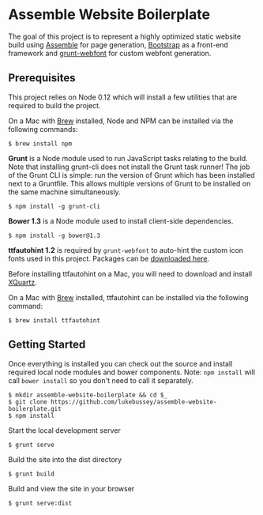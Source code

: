 # Assemble Website Boilerplate

The goal of this project is to represent a highly optimized static website build using [Assemble](http://assemble.io) for page generation, [Bootstrap](https://getbootstrap/) as a front-end framework and [grunt-webfont](https://github.com/sapegin/grunt-webfont) for custom webfont generation.

## Prerequisites

This project relies on Node 0.12 which will install a few utilities that are required to build the project.

On a Mac with [Brew](http://brew.sh) installed, Node and NPM can be installed via the following commands:

    $ brew install npm

**Grunt** is a Node module used to run JavaScript tasks relating to the build. Note that installing grunt-cli does not install the Grunt task runner! The job of the Grunt CLI is simple: run the version of Grunt which has been installed next to a Gruntfile. This allows multiple versions of Grunt to be installed on the same machine simultaneously.

    $ npm install -g grunt-cli

**Bower 1.3** is a Node module used to install client-side dependencies.

    $ npm install -g bower@1.3

**ttfautohint 1.2** is required by `grunt-webfont` to auto-hint the custom icon fonts used in this project. Packages can be [downloaded here](http://www.freetype.org/ttfautohint/#download).

Before installing ttfautohint on a Mac, you will need to download and install [XQuartz](http://xquartz.macosforge.org/landing/).

On a Mac with [Brew](http://brew.sh) installed, ttfautohint can be installed via the following command:

    $ brew install ttfautohint

## Getting Started

Once everything is installed you can check out the source and install required local node modules and bower components. Note: `npm install` will call `bower install` so you don't need to call it separately.

    $ mkdir assemble-website-boilerplate && cd $_
    $ git clone https://github.com/lukebussey/assemble-website-boilerplate.git
    $ npm install

Start the local development server

    $ grunt serve

Build the site into the dist directory

    $ grunt build

Build and view the site in your browser

    $ grunt serve:dist
